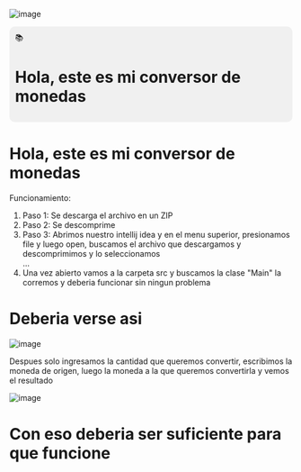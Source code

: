 
![image](https://github.com/user-attachments/assets/328ee4fb-e777-4f98-9f3f-c086ab938968)

<div style="background-color: #f0f0f0; padding: 10px; border-radius: 10px;">
  📚 <h1> Hola, este es mi conversor de monedas </h1>
</div>
<h1> Hola, este es mi conversor de monedas </h1>
<p> Funcionamiento: </p>
<ol>
  <li>Paso 1: Se descarga el archivo en un ZIP</li>
  <li>Paso 2: Se descomprime </li>
        <li>Paso 3: Abrimos nuestro intellij idea y en el menu superior, presionamos file y luego open, buscamos el archivo que descargamos y descomprimimos y lo seleccionamos </li>
  ...
  <li>Una vez abierto vamos a la carpeta src y buscamos la clase 
          "Main" la corremos y deberia funcionar sin ningun problema</li>

        
</ol>

<h1> Deberia verse asi </h1>

![image](https://github.com/user-attachments/assets/5a07fd40-6c71-471d-9aea-46b76d88ab4e)

<p> Despues solo ingresamos la cantidad que queremos convertir, escribimos la moneda de origen, luego la moneda a la que queremos convertirla y vemos el resultado </p>

![image](https://github.com/user-attachments/assets/3e9039a0-353a-4798-881e-c8acf924980e)



<h1> Con eso deberia ser suficiente para que funcione </h1>
